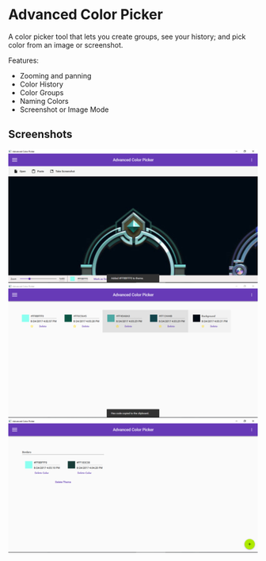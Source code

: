 # Advanced Color Picker
A color picker tool that lets you create groups, see your history; and pick color from an image or screenshot.

Features:
- Zooming and panning
- Color History
- Color Groups
- Naming Colors
- Screenshot or Image Mode

## Screenshots
![Color Picker](/Screenshots/Picker.PNG?raw=true)
![Color History](/Screenshots/History.PNG?raw=true)
![Themes](/Screenshots/Theme.PNG?raw=true)
